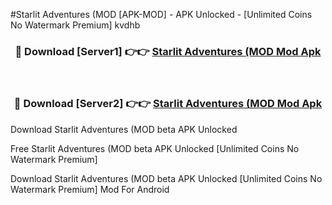 #Starlit Adventures (MOD [APK-MOD] - APK Unlocked - [Unlimited Coins No Watermark Premium] kvdhb



<div align="center">

<h3>🔴 Download [Server1] 👉👉 <a href="https://momento.my/?title=Starlit_Adventures_(MOD">Starlit Adventures (MOD Mod Apk</a></h3><br>

<h3>🔴 Download [Server2] 👉👉 <a href="https://momento.my/?title=Starlit_Adventures_(MOD">Starlit Adventures (MOD Mod Apk</a></h3>
</div>



Download Starlit Adventures (MOD beta APK Unlocked

Free Starlit Adventures (MOD beta APK Unlocked [Unlimited Coins No Watermark Premium]

Download Starlit Adventures (MOD beta APK Unlocked [Unlimited Coins No Watermark Premium] Mod For Android
